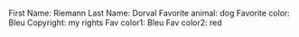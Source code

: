 First Name: Riemann
Last Name: Dorval
Favorite animal: dog
Favorite color: Bleu
Copyright: my rights
Fav color1: Bleu
Fav color2: red
